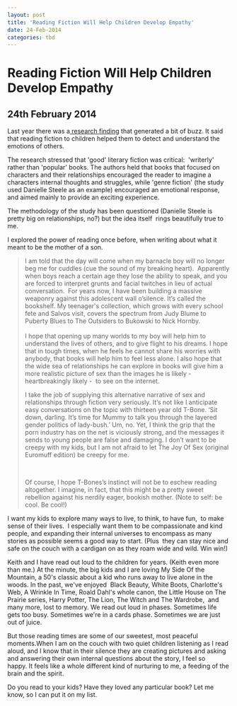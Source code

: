 ```yaml
---
layout: post
title: 'Reading Fiction Will Help Children Develop Empathy'
date: 24-Feb-2014
categories: tbd
---
```


# Reading Fiction Will Help Children Develop Empathy

## 24th February 2014

<p <img class="photo-horiz" src="/images/2014/02/IMG_15491-e1393209639122-764x1024.jpg" /></p>

<p Pudding stretches for books just beyond her reach. I hope she continues that way.</p>

Last year there was a<a href="http://www.scientificamerican.com/article/novel-finding-reading-literary-fiction-improves-empathy/"> research finding</a> that generated a bit of buzz. It said that reading fiction to children helped them to detect and understand the emotions of others.

The research stressed that 'good' literary fiction was critical:  'writerly' rather than 'popular' books. The authors held that books that focused on characters and their relationships encouraged the reader to imagine a characters internal thoughts and struggles,   while 'genre fiction' (the study used Danielle Steele as an example) encouraged an emotional response, and aimed mainly to provide an exciting experience.

The methodology of the study has been questioned (Danielle Steele is pretty big on relationships, no?) but the idea itself  rings beautifully true to me.

I explored the power of reading once before, when writing about what it meant to be the mother of a son.

<blockquote>

<div>I am told that the day will come when my barnacle boy will no longer beg me for cuddles (cue the sound of my breaking heart).  Apparently when boys reach a certain age they lose the ability to speak, and you are forced to interpret grunts and facial twitches in lieu of actual conversation.  For years now, I have been building a massive weaponry against this adolescent wall o’silence. It’s called the bookshelf. My teenager's collection, which grows with every school fete and Salvos visit, covers the spectrum from Judy Blume to Puberty Blues to The Outsiders to Bukowski to Nick Hornby.</div>

<br>

<div></div>

<div>I hope that opening up many worlds to my boy will help him to understand the lives of others, and to give flight to his dreams. I hope that in tough times, when he feels he cannot share his worries with anybody, that books will help him to feel less alone. I also hope that the wide sea of relationships he can explore in books will give him a more realistic picture of sex than the images he is likely - heartbreakingly likely -  to see on the internet.

<br>

I take the job of supplying this alternative narrative of sex and relationships through fiction very seriously. It’s not like I anticipate easy conversations on the topic with thirteen year old T-Bone. ‘Sit down, darling. It’s time for Mummy to talk you through the layered gender politics of lady-bush.’ Um, no. Yet, I think the grip that the porn industry has on the net is viciously strong, and the messages it sends to young people are false and damaging. I don’t want to be creepy with my kids, but I am not afraid to let The Joy Of Sex (original Euromuff edition) be creepy for me.   

<br>

Of course, I hope T-Bones’s instinct will not be to eschew reading altogether. I imagine, in fact, that this might be a pretty sweet rebellion against his nerdily eager, bookish mother. (Note to self: be cool. Be cool!)

</div></blockquote>

I want my kids to explore many ways to live, to think, to have fun,  to make sense of their lives.  I especially want them to be compassionate and kind people, and expanding their internal universes to encompass as many stories as possible seems a good way to start. (Plus  they can stay nice and safe on the couch with a cardigan on as they roam wide and wild. Win win!)

Keith and I have read out loud to the children for years. (Keith even more than me.) At the minute, the big kids and I are loving My Side Of the Mountain, a 50's classic about a kid who runs away to live alone in the woods. In the past, we've enjoyed  Black Beauty, White Boots, Charlotte's Web, A Wrinkle In Time, Roald Dahl's whole canon, the Little House on The Prairie series, Harry Potter, The Lion, The Witch and The Wardrobe,  and many more, lost to memory. We read out loud in phases. Sometimes life gets too busy. Sometimes we're in a cards phase. Sometimes we are just out of juice.

But those reading times are some of our sweetest, most peaceful moments.When I am on the couch with two quiet children listening as I read aloud, and I know that in their silence they are creating pictures and asking and answering their own internal questions about the story, I feel so happy. It feels like a whole different kind of nurturing to me, a feeding of the brain and the spirit.

Do you read to your kids? Have they loved any particular book? Let me know, so I can put it on my list.
